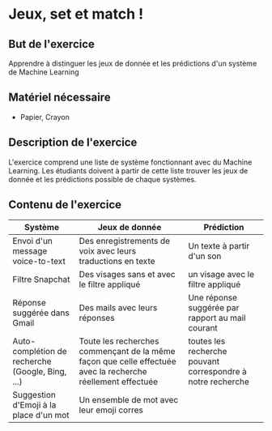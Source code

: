 # Jeux, set et match !

## But de l'exercice

Apprendre à distinguer les jeux de donnée et les prédictions d'un système de Machine Learning

## Matériel nécessaire

-   Papier, Crayon

## Description de l'exercice

L'exercice comprend une liste de système fonctionnant avec du Machine Learning. Les étudiants doivent à partir de cette liste trouver les jeux de donnée et les prédictions possible de chaque systèmes.

## Contenu de l'exercice

| Système | Jeux de donnée | Prédiction |
| ------- | -------------- | ---------- |
| Envoi d'un message voice-to-text | Des enregistrements de voix avec leurs traductions en texte | Un texte à partir d'un son |
| Filtre Snapchat | Des visages sans et avec le filtre appliqué | un visage avec le filtre appliqué |
| Réponse suggérée dans Gmail | Des mails avec leurs réponses | Une réponse suggérée par rapport au mail courant |
| Auto-complétion de recherche (Google, Bing, ...) | Toute les recherches commençant de la même façon que celle effectuée avec la recherche réellement effectuée | toutes les recherche pouvant correspondre à notre recherche
| Suggestion d'Emoji à la place d'un mot | Un ensemble de mot avec leur emoji corres 

<!--stackedit_data:
eyJoaXN0b3J5IjpbLTEzMzQxOTEyMTMsLTE0OTcyMDY0LC0xOT
k4MTUyMTA3XX0=
-->